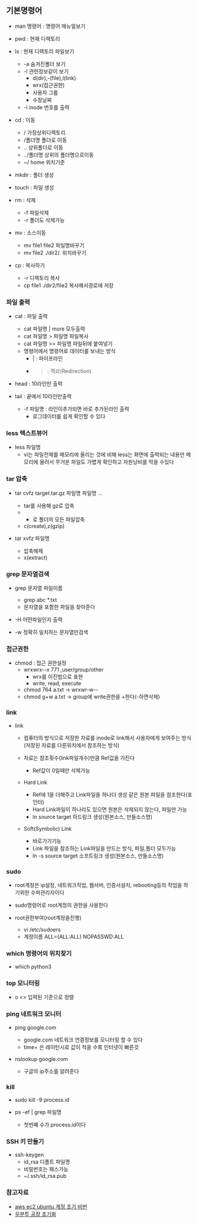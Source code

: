 ## 기본명령어
- man 명령어	: 명령어 매뉴얼보기
- pwd 	: 현재 디렉토리
- ls 	: 현재 디렉토리 파일보기
	- -a	숨겨진폴더 보기
	- -l 	관련정보같이 보기
		- d(dir),-(file),l(link)
		- wrx(접근권한)
		- 사용자 그룹
		- 수정날짜
	- -i 	inode 번호를 출력

- cd	: 이동
	- /  	    가장상위디렉토리
	- /폴더명   폴더로 이동
	- ..	    상위폴더로 이동
	- ../폴더명 상위의 폴더명으로이동
	- ~/ 	    home 위치기준

  
- mkdir : 폴더 생성
- touch : 파일 생성
- rm	: 삭제
	- -f    파일삭제
	- -r	폴더도 삭제가능

- mv 	: 소스이동
	- mv file1 file2  파일명바꾸기
	- mv file2 ./dir2/. 위치바꾸기

- cp	: 복사하기
	- -r 	디렉토리 복사
	- cp file1 ./dir2/file2 복사해서경로에 저장
	 
### 파일 출력
- cat 	: 파일 출력
	- cat 파일명 | more 	모두출력
	- cat 파일명 > 파일명  파일복사
	- cat 파일명 >> 파일명 파일뒤에 붙여넣기
	- 명령어에서 명령어로 데이터를 보내는 방식
		- | : 파이프라인
		- > : 꺽쇠(Redirection)

- head	: 10라인만 출력
- tail 	: 끝에서 10라인만출력
	- -f 파일명 	: 라인이추가되면 바로 추가된라인 출력
		- 로그데이터를 쉽게 확인할 수 있다

### less 텍스트뷰어
- less 파일명
	- vi는 파일전체를 메모리에 올리는 것에 비해 less는 화면에 출력되는 내용만 메모리에 올려서 무거운 파일도 가볍게 확인하고 자원낭비를 막을 수있다

### tar 압축
- tar cvfz target.tar.gz 파일명 파일명 ...
	- tar를 사용해 gz로 압축
	- * 로 폴더의 모든 파일압축
	- c(create),z(gzip)

- tar xvfz 파일명	
	- 압축해제
	- x(extract)


### grep 문자열검색
- grep 문자열 파일이름
	- grep abc *.txt
	- 문자열을 포함한 파일을 찾아준다

- -H	어떤파일인지 출력
- -w	정확히 일치하는 문자열만검색

### 접근권한
- chmod	: 접근 권한설정
	- wrxwrx--x 771 ,user/group/other
		- wrx를 이진법으로 표현
		- write, read, execute
	- chmod 764 a.txt  -> wrxwr-w--
	- chmod g+w a.txt  -> group에 write권한을 +한다(-하면삭제)

### link
- link
	- 컴퓨터의 방식으로 저장한 자료를 inode로 link해서 사용자에게 보여주는 방식(저장된 자료를 다른위치에서 참조하는 방식)
	- 자료는 참조횟수(link파일개수)만큼 Ref값을 가진다  
		- Ref값이 0일때만 삭제가능
	- Hard Link
		- Ref에 1을 더해주고 Link파일을 하나더 생성 같은 원본 파일을 참조한다(포인터)
		- Hard Link파일이 하나라도 있으면 원본은 삭제되지 않는다, 파일만 가능
		- ln source target 	하드링크 생성(원본소스, 만들소스명)

	- Soft(Symbolic) Link
		- 바로가기기능
		- Link 파일을 참조하는 Link파일을 만드는 방식, 파일,폴더 모두가능
		- ln -s source target 	소프트링크 생성(원본소스, 만들소스명)

### sudo
- root계정은 ip설정, 네트워크작업, 웹서버, 인증서설치, rebooting등의 작업을 하기위한 수퍼관리자이다

- sudo명령어로 root계정의 권한을 사용한다

- root권한부여(root계정을진행)
	- vi /etc/sudoers
	- 계정이름 ALL=(ALL:ALL) NOPASSWD:ALL

### which 명령어의 위치찾기
- which python3

### top 모니터링
- o <> 입력된 기준으로 정렬

### ping 네트워크 모니터
- ping google.com
	- google.com 네트워크 연결정보를 모니터링 할 수 있다
	- time= 은 레이턴시로 값이 적을 수록 인터넷이 빠른것

- nslookup google.com
	- 구글의 ip주소를 알려준다

### kill 
- sudo kill -9 process.id

- ps -ef | grep 파일명
	- 첫번째 수가 process.id이다


### SSH 키 만들기
- ssh-keygen
	- id_rsa  디폴트 파일명
	- 비밀번호는 패스가능
	- ~/.ssh/id_rsa.pub  

### 참고자료
- [aws ec2 ubuntu 계정 초기 비번  ](https://serina-the-best.tistory.com/16)
- [우분투 공장 초기화](https://i5i5.tistory.com/256)
